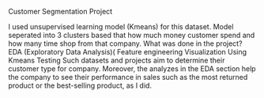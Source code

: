 Customer Segmentation Project


I used unsupervised learning model (Kmeans) for this dataset. Model seperated into 3 clusters  based that how much money customer spend and  how many time shop from that company.
What was done in the project?
EDA (Exploratory Data Analysis)(
Feature engineering
Visualization
Using Kmeans
Testing
Such datasets and projects aim to determine their customer type for company.
Moreover, the analyzes in the EDA section help the company to see their performance in sales such as the most returned product or the best-selling product, as I did.

